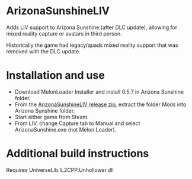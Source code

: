 # ArizonaSunshineLIV
Adds LIV support to Arizona Sunshine (after DLC update), allowing for mixed reality capture or avatars in third person.

Historically the game had legacy/quads mixed reality support that was removed with the DLC update.

# Installation and use
- Download MelonLoader Installer and install 0.5.7 in Arizona Sunshine folder.
- From the [ArizonaSunshineLIV release zip](https://github.com/Jas2o/ArizonaSunshineLIV/releases), extract the folder Mods into Arizona Sunshine folder.
- Start either game from Steam.
- From LIV, change Capture tab to Manual and select ArizonaSunshine.exe (not Melon Loader).

# Additional build instructions
Requires UniverseLib.IL2CPP.Unhollower.dll
